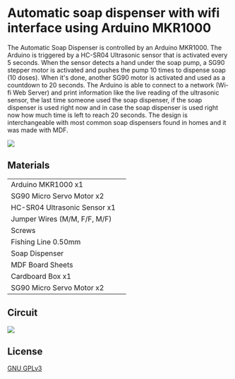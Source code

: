 # Automatic soap dispenser with wifi interface using Arduino MKR1000

The Automatic Soap Dispenser is controlled by an Arduino MKR1000. The Arduino is triggered by a HC-SR04 Ultrasonic sensor that is activated every 5 seconds. When the sensor detects a hand under the soap pump, a SG90 stepper motor is activated and pushes the pump 10 times to dispense soap (10 doses). When it's done, another SG90 motor is activated and used as a countdown to 20 seconds. The Arduino is able to connect to a network (Wi-fi Web Server) and print information like the live reading of the ultrasonic sensor, the last time someone used the soap dispenser, if the soap dispenser is used right now and in case the soap dispenser is used right now how much time is left to reach 20 seconds. The design is interchangeable with most common soap dispensers found in homes and it was made with MDF. 

![](https://i.imgur.com/qCzJk3G.jpg)

## Materials

|             |             |
| ----------- | ----------- |
| Arduino MKR1000 x1   
| SG90 Micro Servo Motor x2  
| HC-SR04 Ultrasonic Sensor x1      
| Jumper Wires (M/M, F/F, M/F) 
| Screws      
| Fishing Line 0.50mm  
| Soap Dispenser      
| MDF Board Sheets  
| Cardboard Box x1      
| SG90 Micro Servo Motor x2  

## Circuit

![](https://i.imgur.com/tdU1LSW.png)

## License

[GNU GPLv3](https://choosealicense.com/licenses/gpl-3.0/)